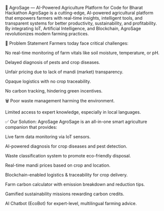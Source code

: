 🌾 AgroSage — AI-Powered Agriculture Platform for Code for Bharat Hackathon 
AgroSage is a cutting-edge, AI-powered agricultural platform that empowers farmers with real-time insights, intelligent tools, and transparent systems for better productivity, sustainability, and profitability. By integrating IoT, Artificial Intelligence, and Blockchain, AgroSage revolutionizes modern farming practices.

🚜 Problem Statement
Farmers today face critical challenges:

No real-time monitoring of farm vitals like soil moisture, temperature, or pH.

 Delayed diagnosis of pests and crop diseases.

 Unfair pricing due to lack of mandi (market) transparency.

 Opaque logistics with no crop traceability.

 No carbon tracking, hindering green incentives.

🗑 Poor waste management harming the environment.

 Limited access to expert knowledge, especially in local languages.

✅ Our Solution: AgroSage
AgroSage is an all-in-one smart agriculture companion that provides:

 Live farm data monitoring via IoT sensors.

 AI-powered diagnosis for crop diseases and pest detection.

 Waste classification system to promote eco-friendly disposal.

 Real-time mandi prices based on crop and location.

 Blockchain-enabled logistics & traceability for crop delivery.

 Farm carbon calculator with emission breakdown and reduction tips.

 Gamified sustainability missions rewarding carbon credits.

 AI Chatbot (EcoBot) for expert-level, multilingual farming advice.

